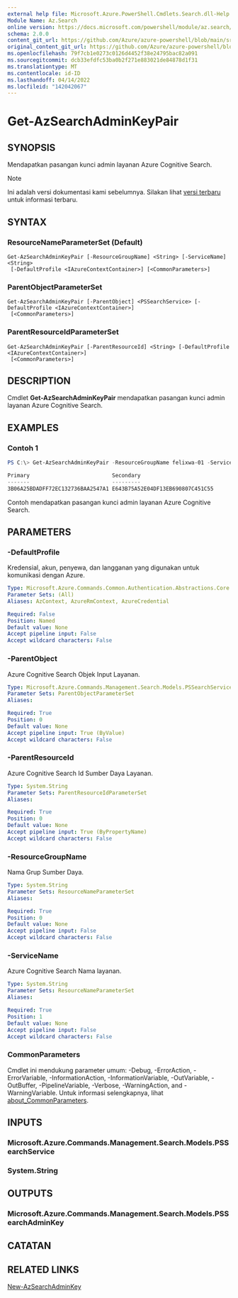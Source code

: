 ```yaml
---
external help file: Microsoft.Azure.PowerShell.Cmdlets.Search.dll-Help.xml
Module Name: Az.Search
online version: https://docs.microsoft.com/powershell/module/az.search/get-azsearchadminkeypair
schema: 2.0.0
content_git_url: https://github.com/Azure/azure-powershell/blob/main/src/Search/Search/help/Get-AzSearchAdminKeyPair.md
original_content_git_url: https://github.com/Azure/azure-powershell/blob/main/src/Search/Search/help/Get-AzSearchAdminKeyPair.md
ms.openlocfilehash: 79f7cb1e0273c0126d4452f38e24795bac82a091
ms.sourcegitcommit: dcb33efdfc53ba0b2f271e883021de84878d1f31
ms.translationtype: MT
ms.contentlocale: id-ID
ms.lasthandoff: 04/14/2022
ms.locfileid: "142042067"
---
```

# Get-AzSearchAdminKeyPair

## SYNOPSIS
Mendapatkan pasangan kunci admin layanan Azure Cognitive Search.

> [!NOTE]
>Ini adalah versi dokumentasi kami sebelumnya. Silakan lihat [versi terbaru](/powershell/module/az.search/get-azsearchadminkeypair) untuk informasi terbaru.

## SYNTAX

### ResourceNameParameterSet (Default)
```
Get-AzSearchAdminKeyPair [-ResourceGroupName] <String> [-ServiceName] <String>
 [-DefaultProfile <IAzureContextContainer>] [<CommonParameters>]
```

### ParentObjectParameterSet
```
Get-AzSearchAdminKeyPair [-ParentObject] <PSSearchService> [-DefaultProfile <IAzureContextContainer>]
 [<CommonParameters>]
```

### ParentResourceIdParameterSet
```
Get-AzSearchAdminKeyPair [-ParentResourceId] <String> [-DefaultProfile <IAzureContextContainer>]
 [<CommonParameters>]
```

## DESCRIPTION
Cmdlet **Get-AzSearchAdminKeyPair** mendapatkan pasangan kunci admin layanan Azure Cognitive Search.

## EXAMPLES

### Contoh 1
```powershell
PS C:\> Get-AzSearchAdminKeyPair -ResourceGroupName felixwa-01 -ServiceName felixwa-basic-search

Primary                          Secondary                       
-------                          ---------                       
3B06A25BDADFF72EC132736BAA2547A1 E643B75A52E04DF13EB690807C451C55
```

Contoh mendapatkan pasangan kunci admin layanan Azure Cognitive Search.

## PARAMETERS

### -DefaultProfile
Kredensial, akun, penyewa, dan langganan yang digunakan untuk komunikasi dengan Azure.

```yaml
Type: Microsoft.Azure.Commands.Common.Authentication.Abstractions.Core.IAzureContextContainer
Parameter Sets: (All)
Aliases: AzContext, AzureRmContext, AzureCredential

Required: False
Position: Named
Default value: None
Accept pipeline input: False
Accept wildcard characters: False
```

### -ParentObject
Azure Cognitive Search Objek Input Layanan.

```yaml
Type: Microsoft.Azure.Commands.Management.Search.Models.PSSearchService
Parameter Sets: ParentObjectParameterSet
Aliases:

Required: True
Position: 0
Default value: None
Accept pipeline input: True (ByValue)
Accept wildcard characters: False
```

### -ParentResourceId
Azure Cognitive Search Id Sumber Daya Layanan.

```yaml
Type: System.String
Parameter Sets: ParentResourceIdParameterSet
Aliases:

Required: True
Position: 0
Default value: None
Accept pipeline input: True (ByPropertyName)
Accept wildcard characters: False
```

### -ResourceGroupName
Nama Grup Sumber Daya.

```yaml
Type: System.String
Parameter Sets: ResourceNameParameterSet
Aliases:

Required: True
Position: 0
Default value: None
Accept pipeline input: False
Accept wildcard characters: False
```

### -ServiceName
Azure Cognitive Search Nama layanan.

```yaml
Type: System.String
Parameter Sets: ResourceNameParameterSet
Aliases:

Required: True
Position: 1
Default value: None
Accept pipeline input: False
Accept wildcard characters: False
```

### CommonParameters
Cmdlet ini mendukung parameter umum: -Debug, -ErrorAction, -ErrorVariable, -InformationAction, -InformationVariable, -OutVariable, -OutBuffer, -PipelineVariable, -Verbose, -WarningAction, and -WarningVariable. Untuk informasi selengkapnya, lihat [about_CommonParameters](http://go.microsoft.com/fwlink/?LinkID=113216).

## INPUTS

### Microsoft.Azure.Commands.Management.Search.Models.PSSearchService

### System.String

## OUTPUTS

### Microsoft.Azure.Commands.Management.Search.Models.PSSearchAdminKey

## CATATAN

## RELATED LINKS

[New-AzSearchAdminKey](./New-AzSearchAdminKey.md)
